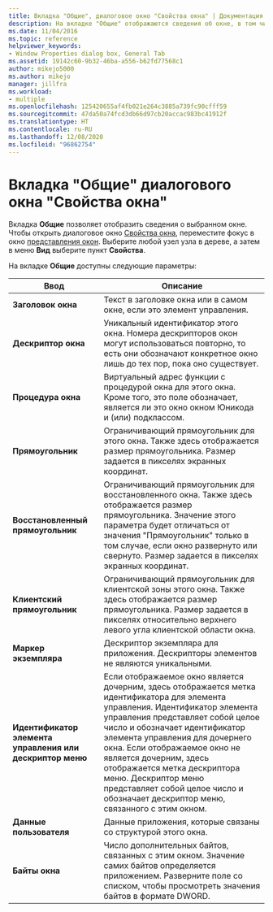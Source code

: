 ```yaml
---
title: Вкладка "Общие", диалоговое окно "Свойства окна" | Документация Майкрософт
description: На вкладке "Общие" отображаются сведения об окне, в том числе заголовок, дескриптор, прямоугольник, дескриптор экземпляра приложения, дескриптор меню и данные пользователя.
ms.date: 11/04/2016
ms.topic: reference
helpviewer_keywords:
- Window Properties dialog box, General Tab
ms.assetid: 19142c60-9b32-46ba-a556-b62fd77568c1
author: mikejo5000
ms.author: mikejo
manager: jillfra
ms.workload:
- multiple
ms.openlocfilehash: 125420655af4fb021e264c3885a739fc90cfff59
ms.sourcegitcommit: 47da50a74fcd3db66d97cb20accac983bc41912f
ms.translationtype: HT
ms.contentlocale: ru-RU
ms.lasthandoff: 12/08/2020
ms.locfileid: "96862754"
---
```

# <a name="general-tab-window-properties-dialog-box"></a>Вкладка "Общие" диалогового окна "Свойства окна"
Вкладка **Общие** позволяет отобразить сведения о выбранном окне. Чтобы открыть диалоговое окно [Свойства окна](../debugger/window-properties-dialog-box.md), переместите фокус в окно [представления окон](../debugger/windows-view.md). Выберите любой узел узла в дереве, а затем в меню **Вид** выберите пункт **Свойства**.

 На вкладке **Общие** доступны следующие параметры:

|Ввод|Описание|
|-----------|-----------------|
|**Заголовок окна**|Текст в заголовке окна или в самом окне, если это элемент управления.|
|**Дескриптор окна**|Уникальный идентификатор этого окна. Номера дескрипторов окон могут использоваться повторно, то есть они обозначают конкретное окно лишь до тех пор, пока оно существует.|
|**Процедура окна**|Виртуальный адрес функции с процедурой окна для этого окна. Кроме того, это поле обозначает, является ли это окно окном Юникода и (или) подклассом.|
|**Прямоугольник**|Ограничивающий прямоугольник для этого окна. Также здесь отображается размер прямоугольника. Размер задается в пикселях экранных координат.|
|**Восстановленный прямоугольник**|Ограничивающий прямоугольник для восстановленного окна. Также здесь отображается размер прямоугольника. Значение этого параметра будет отличаться от значения "Прямоугольник" только в том случае, если окно развернуто или свернуто. Размер задается в пикселях экранных координат.|
|**Клиентский прямоугольник**|Ограничивающий прямоугольник для клиентской зоны этого окна. Также здесь отображается размер прямоугольника. Размер задается в пикселях относительно верхнего левого угла клиентской области окна.|
|**Маркер экземпляра**|Дескриптор экземпляра для приложения. Дескрипторы элементов не являются уникальными.|
|**Идентификатор элемента управления или дескриптор меню**|Если отображаемое окно является дочерним, здесь отображается метка идентификатора для элемента управления. Идентификатор элемента управления представляет собой целое число и обозначает идентификатор элемента управления для дочернего окна. Если отображаемое окно не является дочерним, здесь отображается метка дескриптора меню. Дескриптор меню представляет собой целое число и обозначает дескриптор меню, связанного с этим окном.|
|**Данные пользователя**|Данные приложения, которые связаны со структурой этого окна.|
|**Байты окна**|Число дополнительных байтов, связанных с этим окном. Значение самих байтов определяется приложением. Разверните поле со списком, чтобы просмотреть значения байтов в формате DWORD.|
